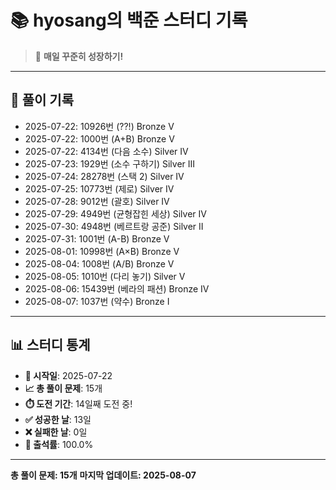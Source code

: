 # 📚 hyosang의 백준 스터디 기록

> 🎯 **매일 꾸준히 성장하기!**

---

## 📅 풀이 기록

- 2025-07-22: 10926번 (??!) Bronze V
- 2025-07-22: 1000번 (A+B) Bronze V
- 2025-07-22: 4134번 (다음 소수) Silver IV
- 2025-07-23: 1929번 (소수 구하기) Silver III
- 2025-07-24: 28278번 (스택 2) Silver IV
- 2025-07-25: 10773번 (제로) Silver IV
- 2025-07-28: 9012번 (괄호) Silver IV
- 2025-07-29: 4949번 (균형잡힌 세상) Silver IV
- 2025-07-30: 4948번 (베르트랑 공준) Silver II
- 2025-07-31: 1001번 (A-B) Bronze V
- 2025-08-01: 10998번 (A×B) Bronze V
- 2025-08-04: 1008번 (A/B) Bronze V
- 2025-08-05: 1010번 (다리 놓기) Silver V
- 2025-08-06: 15439번 (베라의 패션) Bronze IV
- 2025-08-07: 1037번 (약수) Bronze I

---

## 📊 스터디 통계

- **📅 시작일**: 2025-07-22
- **📈 총 풀이 문제**: 15개
- **⏱️ 도전 기간**: 14일째 도전 중!
- **✅ 성공한 날**: 13일
- **❌ 실패한 날**: 0일
- **🎯 출석률**: 100.0%

---

**총 풀이 문제: 15개**
**마지막 업데이트: 2025-08-07**
